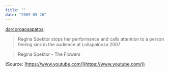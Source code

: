 ```yaml
---
title: ""
date: "2009-09-26"
---
```


[darcorgaosapatos](http://darcorgaosapatos.tumblr.com/post/197493878/regina-spektor-stops-her-performance-and-calls):

> Regina Spektor stops her performance and calls attention to a person feeling sick in the audience at Lollapalooza 2007

> Regina Spektor - The Flowers

(Source: [https://www.youtube.com/](https://www.youtube.com/))
